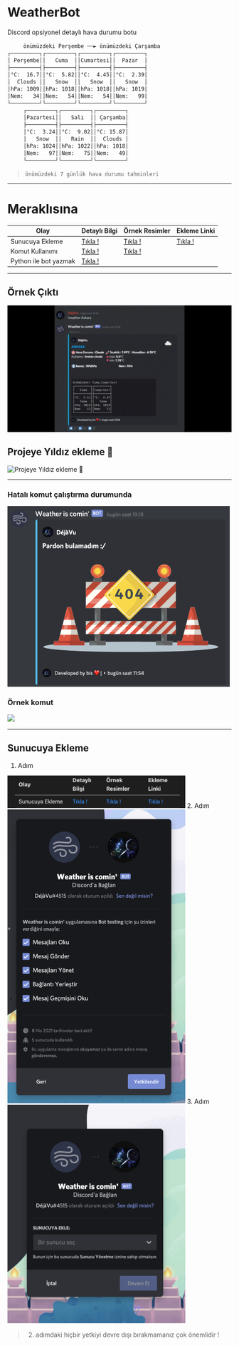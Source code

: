 # WeatherBot
Discord opsiyonel detaylı hava durumu botu



``` 
     önümüzdeki Perşembe ──► önümüzdeki Çarşamba      
┌─────────┐┌─────────┐┌─────────┐┌─────────┐
│ Perşembe││   Cuma  ││Cumartesi││  Pazar  │
├─────────┤├─────────┤├─────────┤├─────────┤
│°C:  16.7││°C:  5.82││°C:  4.45││°C:  2.39│
│  Clouds ││   Snow  ││   Snow  ││   Snow  │
│hPa: 1009││hPa: 1018││hPa: 1018││hPa: 1019│
│Nem:   34││Nem:   54││Nem:   54││Nem:   99│
└─────────┘└─────────┘└─────────┘└─────────┘
     ┌─────────┐┌─────────┐┌─────────┐ 
     │Pazartesi││   Salı  ││ Çarşamba│
     ├─────────┤├─────────┤├─────────┤
     │°C:  3.24││°C:  9.02││°C: 15.87│
     │   Snow  ││   Rain  ││  Clouds │
     │hPa: 1024││hPa: 1022││hPa: 1018│
     │Nem:   97││Nem:   75││Nem:   49│
     └─────────┘└─────────┘└─────────┘
```
> `önümüzdeki 7 günlük hava durumu tahminleri`

---


# Meraklısına

|Olay|Detaylı Bilgi|Örnek Resimler|Ekleme Linki|
|----|----|----|----|
|Sunucuya Ekleme|[Tıkla !](https://github.com/Deja-Vu1/WeatherBot/blob/main/Docs/add2server.md)|[Tıkla !](https://github.com/Deja-Vu1/WeatherBot/blob/main/Img/add2server)|[Tıkla !](https://discord.com/api/oauth2/authorize?client_id=829685204641513532&permissions=93184&scope=bot)|
|Komut Kullanımı|[Tıkla !](https://github.com/Deja-Vu1/WeatherBot/blob/main/Docs/komut.md)|[Tıkla !](https://github.com/Deja-Vu1/WeatherBot/blob/main/Img/discordkomut.mp4)|
|Python ile bot yazmak|[Tıkla !](https://discordpy.readthedocs.io/en/stable/)||


***

## Örnek Çıktı
![Projeye Yıldız ekleme 🌟](https://github.com/Deja-Vu1/WeatherBot/blob/main/Img/discordcikti.gif)


## Projeye Yıldız ekleme 🌟
![Projeye Yıldız ekleme 🌟](https://github.com/Deja-Vu1/WeatherBot/blob/main/Img/yildiz.gif)

*****
### Hatalı komut çalıştırma durumunda
<img src="https://github.com/Deja-Vu1/WeatherBot/blob/main/Img/error.png" width="500" height="auto">


### Örnek komut
<img src="https://github.com/Deja-Vu1/WeatherBot/blob/main/Img/Ankaraörn.png" width="500" height="auto">

---


## Sunucuya Ekleme


1. Adım
<img src="https://github.com/Deja-Vu1/WeatherBot/blob/main/Img/add2server/s1.png" width="400" height="auto">
2. Adım
<img src="https://github.com/Deja-Vu1/WeatherBot/blob/main/Img/add2server/s2.png" width="400" height="auto">
3. Adım
<img src="https://github.com/Deja-Vu1/WeatherBot/blob/main/Img/add2server/s3.png" width="400" height="auto">

> 2. adımdaki hiçbir yetkiyi devre dışı bırakmamanız çok önemlidir !

